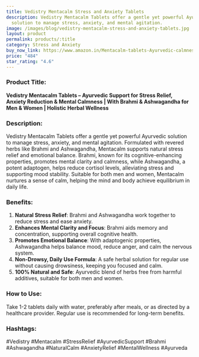 ```yaml
---
title: Vedistry Mentacalm Stress and Anxiety Tablets
description: Vedistry Mentacalm Tablets offer a gentle yet powerful Ayurvedic
  solution to manage stress, anxiety, and mental agitation.
image: /images/blog/vedistry-mentacalm-stress-and-anxiety-tablets.jpg
layout: product
permalink: products/:title
category: Stress and Anxiety
buy_now_link: https://www.amazon.in/Mentacalm-tablets-Ayurvedic-calmness-Ashwagandha/dp/B0BZPK4GJH/ref=sr_1_12?crid=1W9ZDFHSL4M4F&tag=m0150-21
price: "484"
star_rating: "4.6"
---
```

### Product Title:
**Vedistry Mentacalm Tablets – Ayurvedic Support for Stress Relief, Anxiety Reduction & Mental Calmness | With Brahmi & Ashwagandha for Men & Women | Holistic Herbal Wellness**

### Description:
Vedistry Mentacalm Tablets offer a gentle yet powerful Ayurvedic solution to manage stress, anxiety, and mental agitation. Formulated with revered herbs like Brahmi and Ashwagandha, Mentacalm supports natural stress relief and emotional balance. Brahmi, known for its cognitive-enhancing properties, promotes mental clarity and calmness, while Ashwagandha, a potent adaptogen, helps reduce cortisol levels, alleviating stress and supporting mood stability. Suitable for both men and women, Mentacalm nurtures a sense of calm, helping the mind and body achieve equilibrium in daily life.

### Benefits:
1. **Natural Stress Relief**: Brahmi and Ashwagandha work together to reduce stress and ease anxiety.
2. **Enhances Mental Clarity and Focus**: Brahmi aids memory and concentration, supporting overall cognitive health.
3. **Promotes Emotional Balance**: With adaptogenic properties, Ashwagandha helps balance mood, reduce anger, and calm the nervous system.
4. **Non-Drowsy, Daily Use Formula**: A safe herbal solution for regular use without causing drowsiness, keeping you focused and calm.
5. **100% Natural and Safe**: Ayurvedic blend of herbs free from harmful additives, suitable for both men and women.

### How to Use:
Take 1-2 tablets daily with water, preferably after meals, or as directed by a healthcare provider. Regular use is recommended for long-term benefits.

### Hashtags:
#Vedistry #Mentacalm #StressRelief #AyurvedicSupport #Brahmi #Ashwagandha #NaturalCalm #AnxietyRelief #MentalWellness #Ayurveda
